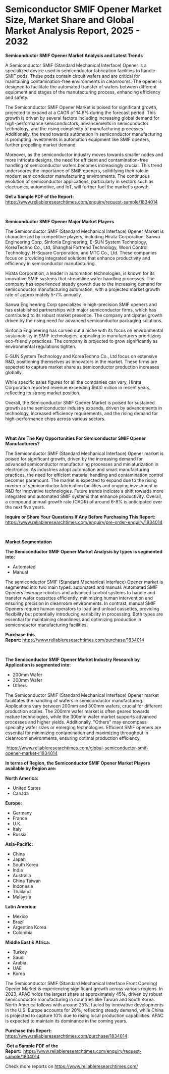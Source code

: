 <p><h1>Semiconductor SMIF Opener Market Size, Market Share and Global Market Analysis Report, 2025 - 2032</h1></p><p><strong>Semiconductor SMIF Opener Market Analysis and Latest Trends</strong></p>
<p><p>A Semiconductor SMIF (Standard Mechanical Interface) Opener is a specialized device used in semiconductor fabrication facilities to handle SMIF pods. These pods contain circuit wafers and are critical for maintaining contamination-free environments in cleanrooms. The opener is designed to facilitate the automated transfer of wafers between different equipment and stages of the manufacturing process, enhancing efficiency and safety.</p><p>The Semiconductor SMIF Opener Market is poised for significant growth, projected to expand at a CAGR of 14.8% during the forecast period. This growth is driven by several factors including increasing global demand for high-performance semiconductors, advancements in semiconductor technology, and the rising complexity of manufacturing processes. Additionally, the trend towards automation in semiconductor manufacturing is prompting investments in automation equipment like SMIF openers, further propelling market demand. </p><p>Moreover, as the semiconductor industry moves towards smaller nodes and more intricate designs, the need for efficient and contamination-free handling of semiconductor wafers becomes increasingly crucial. This trend underscores the importance of SMIF openers, solidifying their role in modern semiconductor manufacturing environments. The continuous evolution of semiconductor applications, particularly in sectors such as electronics, automotive, and IoT, will further fuel the market's growth.</p></p>
<p><strong>Get a Sample PDF of the Report:&nbsp;</strong> <a href="https://www.reliableresearchtimes.com/enquiry/request-sample/1834014?utm_campaign=3214&utm_medium=2&utm_source=Github&utm_content=ia&utm_term=26032025&utm_id=semiconductor-smif-opener">https://www.reliableresearchtimes.com/enquiry/request-sample/1834014</a></p>
<p>&nbsp;</p>
<p><strong>Semiconductor SMIF Opener Major Market Players</strong></p>
<p><p>The Semiconductor SMIF (Standard Mechanical Interface) Opener Market is characterized by competitive players, including Hirata Corporation, Sanwa Engineering Corp, Sinfonia Engineering, E-SUN System Technology, KoreaTechno Co., Ltd, Shanghai Fortrend Technology, Woori Control Technology, H-Square Corporation, and MTC Co., Ltd. These companies focus on providing integrated solutions that enhance productivity and efficiency in semiconductor manufacturing.</p><p>Hirata Corporation, a leader in automation technologies, is known for its innovative SMIF systems that streamline wafer handling processes. The company has experienced steady growth due to the increasing demand for semiconductor manufacturing automation, with a projected market growth rate of approximately 5-7% annually.</p><p>Sanwa Engineering Corp specializes in high-precision SMIF openers and has established partnerships with major semiconductor firms, which has contributed to its robust market presence. The company anticipates growth driven by the rising need for advanced semiconductor packaging solutions.</p><p>Sinfonia Engineering has carved out a niche with its focus on environmental sustainability in SMIF technologies, appealing to manufacturers prioritizing eco-friendly practices. The company is projected to grow significantly as environmental regulations tighten.</p><p>E-SUN System Technology and KoreaTechno Co., Ltd focus on extensive R&D, positioning themselves as innovators in the market. These firms are expected to capture market share as semiconductor production increases globally.</p><p>While specific sales figures for all the companies can vary, Hirata Corporation reported revenue exceeding $600 million in recent years, reflecting its strong market position.</p><p>Overall, the Semiconductor SMIF Opener Market is poised for sustained growth as the semiconductor industry expands, driven by advancements in technology, increased efficiency requirements, and the rising demand for high-performance chips across various sectors.</p></p>
<p>&nbsp;</p>
<p><strong>What Are The Key Opportunities For Semiconductor SMIF Opener Manufacturers?</strong></p>
<p><p>The Semiconductor SMIF (Standard Mechanical Interface) Opener market is poised for significant growth, driven by the increasing demand for advanced semiconductor manufacturing processes and miniaturization in electronics. As industries adopt automation and smart manufacturing practices, the need for efficient material handling and contamination control becomes paramount. The market is expected to expand due to the rising number of semiconductor fabrication facilities and ongoing investment in R&D for innovative technologies. Future trends indicate a shift towards more integrated and automated SMIF systems that enhance productivity. Overall, a compound annual growth rate (CAGR) of around 6-8% is anticipated over the next five years.</p></p>
<p><strong>Inquire or Share Your Questions If Any Before Purchasing This Report:</strong> <a href="https://www.reliableresearchtimes.com/enquiry/pre-order-enquiry/1834014?utm_campaign=3214&utm_medium=2&utm_source=Github&utm_content=ia&utm_term=26032025&utm_id=semiconductor-smif-opener">https://www.reliableresearchtimes.com/enquiry/pre-order-enquiry/1834014</a></p>
<p>&nbsp;</p>
<p><strong>Market Segmentation</strong></p>
<p><strong>The Semiconductor SMIF Opener Market Analysis by types is segmented into:</strong></p>
<p><ul><li>Automated</li><li>Manual</li></ul></p>
<p><p>The semiconductor SMIF (Standard Mechanical Interface) Opener market is segmented into two main types: automated and manual. Automated SMIF Openers leverage robotics and advanced control systems to handle and transfer wafer cassettes efficiently, minimizing human intervention and ensuring precision in cleanroom environments. In contrast, manual SMIF Openers require human operators to load and unload cassettes, providing flexibility but potentially introducing variability in processing. Both types are essential for maintaining cleanliness and optimizing production in semiconductor manufacturing facilities.</p></p>
<p><strong>Purchase this Report:&nbsp;</strong><a href="https://www.reliableresearchtimes.com/purchase/1834014?utm_campaign=3214&utm_medium=2&utm_source=Github&utm_content=ia&utm_term=26032025&utm_id=semiconductor-smif-opener">https://www.reliableresearchtimes.com/purchase/1834014</a></p>
<p>&nbsp;</p>
<p><strong>The Semiconductor SMIF Opener Market Industry Research by Application is segmented into:</strong></p>
<p><ul><li>200mm Wafer</li><li>300mm Wafer</li><li>Others</li></ul></p>
<p><p>The Semiconductor SMIF (Standard Mechanical Interface) Opener market facilitates the handling of wafers in semiconductor manufacturing. Applications vary between 200mm and 300mm wafers, crucial for different production scales. The 200mm wafer market is often geared towards mature technologies, while the 300mm wafer market supports advanced processes and higher yields. Additionally, "Others" may encompass specialty wafer sizes or emerging technologies. Efficient SMIF openers are essential for minimizing contamination and maximizing throughput in cleanroom environments, ensuring optimal production efficiency.</p></p>
<p><a href="https://www.reliableresearchtimes.com/global-semiconductor-smif-opener-market-r1834014?utm_campaign=3214&utm_medium=2&utm_source=Github&utm_content=ia&utm_term=26032025&utm_id=semiconductor-smif-opener">&nbsp;https://www.reliableresearchtimes.com/global-semiconductor-smif-opener-market-r1834014</a></p>
<p><strong>In terms of Region, the Semiconductor SMIF Opener Market Players available by Region are:</strong></p>
<p>
    <p> <strong> North America: </strong>
        <ul>
            <li>United States</li>
            <li>Canada</li>
        </ul>
        </p> 
    <p> <strong> Europe: </strong>
        <ul>
            <li>Germany</li>
            <li>France</li>
            <li>U.K.</li>
            <li>Italy</li>
            <li>Russia</li>
        </ul>
        </p> 
    <p> <strong> Asia-Pacific: </strong>
        <ul>
            <li>China</li>
            <li>Japan</li>
            <li>South Korea</li>
            <li>India</li>
            <li>Australia</li>
            <li>China Taiwan</li>
            <li>Indonesia</li>
            <li>Thailand</li>
            <li>Malaysia</li>
        </ul>
        </p> 
    <p> <strong> Latin America: </strong>
        <ul>
            <li>Mexico</li>
            <li>Brazil</li>
            <li>Argentina Korea</li>
            <li>Colombia</li>
        </ul>
        </p> 
    <p> <strong> Middle East & Africa: </strong>
        <ul>
            <li>Turkey</li>
            <li>Saudi</li>
            <li>Arabia</li>
            <li>UAE</li>
            <li>Korea</li>
        </ul>
    </p>
    </p>
<p><p>The Semiconductor SMIF (Standard Mechanical Interface Front Opening) Opener Market is experiencing significant growth across various regions. In 2023, APAC holds the largest share at approximately 45%, driven by robust semiconductor manufacturing in countries like Taiwan and South Korea. North America follows with around 25%, fueled by innovative developments in the U.S. Europe accounts for 20%, reflecting steady demand, while China is projected to capture 10% due to rising local production capabilities. APAC is expected to maintain its dominance in the coming years.</p></p>
<p><strong>Purchase this Report: </strong><a href="https://www.reliableresearchtimes.com/purchase/1834014?utm_campaign=3214&utm_medium=2&utm_source=Github&utm_content=ia&utm_term=26032025&utm_id=semiconductor-smif-opener">https://www.reliableresearchtimes.com/purchase/1834014</a></p>
<p>&nbsp;<strong>Get a Sample PDF of the Report:&nbsp;&nbsp;</strong><a href="https://www.reliableresearchtimes.com/enquiry/request-sample/1834014?utm_campaign=3214&utm_medium=2&utm_source=Github&utm_content=ia&utm_term=26032025&utm_id=semiconductor-smif-opener">https://www.reliableresearchtimes.com/enquiry/request-sample/1834014</a></p>
<p><strong></strong></p>
<p>Check more reports on <a href="https://www.reliableresearchtimes.com/?utm_campaign=3214&utm_medium=2&utm_source=Github&utm_content=ia&utm_term=26032025&utm_id=semiconductor-smif-opener">https://www.reliableresearchtimes.com/</a></p>